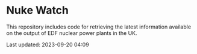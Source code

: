 # Nuke Watch

This repository includes code for retrieving the latest information available on the output of EDF nuclear power plants in the UK.

Last updated: 2023-09-20 04:09